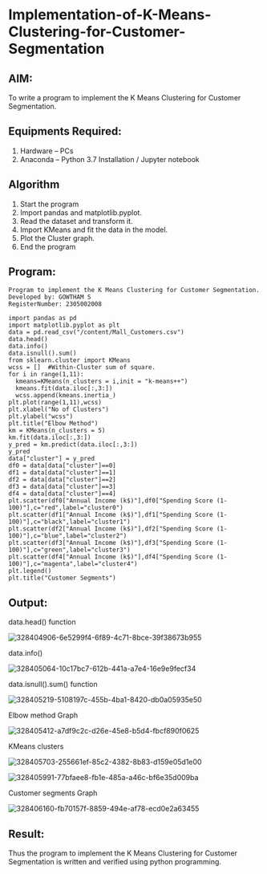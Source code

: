 # Implementation-of-K-Means-Clustering-for-Customer-Segmentation

## AIM:
To write a program to implement the K Means Clustering for Customer Segmentation.

## Equipments Required:
1. Hardware – PCs
2. Anaconda – Python 3.7 Installation / Jupyter notebook

## Algorithm
1. Start the program 
2. Import pandas and matplotlib.pyplot.
3. Read the dataset and transform it.
4. Import KMeans and fit the data in the model.
5. Plot the Cluster graph.
6. End the program

## Program:
```
Program to implement the K Means Clustering for Customer Segmentation.
Developed by: GOWTHAM S
RegisterNumber: 2305002008 

```
```
import pandas as pd
import matplotlib.pyplot as plt
data = pd.read_csv("/content/Mall_Customers.csv")
data.head()
data.info()
data.isnull().sum()
from sklearn.cluster import KMeans
wcss = []  #Within-Cluster sum of square.
for i in range(1,11):
  kmeans=KMeans(n_clusters = i,init = "k-means++")
  kmeans.fit(data.iloc[:,3:])
  wcss.append(kmeans.inertia_)
plt.plot(range(1,11),wcss)
plt.xlabel("No of Clusters")
plt.ylabel("wcss")
plt.title("Elbow Method")
km = KMeans(n_clusters = 5)
km.fit(data.iloc[:,3:])
y_pred = km.predict(data.iloc[:,3:])
y_pred
data["cluster"] = y_pred
df0 = data[data["cluster"]==0]
df1 = data[data["cluster"]==1]
df2 = data[data["cluster"]==2]
df3 = data[data["cluster"]==3]
df4 = data[data["cluster"]==4]
plt.scatter(df0["Annual Income (k$)"],df0["Spending Score (1-100)"],c="red",label="cluster0")
plt.scatter(df1["Annual Income (k$)"],df1["Spending Score (1-100)"],c="black",label="cluster1")
plt.scatter(df2["Annual Income (k$)"],df2["Spending Score (1-100)"],c="blue",label="cluster2")
plt.scatter(df3["Annual Income (k$)"],df3["Spending Score (1-100)"],c="green",label="cluster3")
plt.scatter(df4["Annual Income (k$)"],df4["Spending Score (1-100)"],c="magenta",label="cluster4")
plt.legend()
plt.title("Customer Segments")
```

## Output:
data.head() function

![328404906-6e5299f4-6f89-4c71-8bce-39f38673b955](https://github.com/23014226/Implementation-of-K-Means-Clustering-for-Customer-Segmentation/assets/160568974/95b0a790-f03e-4241-9db8-4f5fc54c57c0)

data.info()

![328405064-10c17bc7-612b-441a-a7e4-16e9e9fecf34](https://github.com/23014226/Implementation-of-K-Means-Clustering-for-Customer-Segmentation/assets/160568974/bcb9ceae-3f0d-429b-98d0-87f634225706)

data.isnull().sum() function

![328405219-5108197c-455b-4ba1-8420-db0a05935e50](https://github.com/23014226/Implementation-of-K-Means-Clustering-for-Customer-Segmentation/assets/160568974/1fc10cad-4c97-4006-9d0c-32cd4efc63fb)

Elbow method Graph

![328405412-a7df9c2c-d26e-45e8-b5d4-fbcf890f0625](https://github.com/23014226/Implementation-of-K-Means-Clustering-for-Customer-Segmentation/assets/160568974/6a39edf1-0eaf-4527-b190-37492031da88)

KMeans clusters

![328405703-255661ef-85c2-4382-8b83-d159e05d1e00](https://github.com/23014226/Implementation-of-K-Means-Clustering-for-Customer-Segmentation/assets/160568974/4123ea41-c73d-44de-adbc-259ff2bce2aa)

![328405991-77bfaee8-fb1e-485a-a46c-bf6e35d009ba](https://github.com/23014226/Implementation-of-K-Means-Clustering-for-Customer-Segmentation/assets/160568974/241300e9-19ed-43ca-87d4-9dc247eeb72f)

Customer segments Graph

![328406160-fb70157f-8859-494e-af78-ecd0e2a63455](https://github.com/23014226/Implementation-of-K-Means-Clustering-for-Customer-Segmentation/assets/160568974/7fc8ad9d-f40d-457a-a20b-a53b3455ea76)



## Result:
Thus the program to implement the K Means Clustering for Customer Segmentation is written and verified using python programming.

